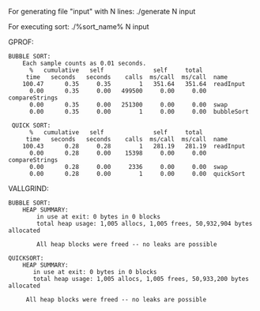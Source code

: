For generating file "input" with N lines:
./generate N input

For executing sort:
./%sort_name% N input

GPROF:

	BUBBLE SORT:
		Each sample counts as 0.01 seconds.
		  %   cumulative   self              self     total           
		 time   seconds   seconds    calls  ms/call  ms/call  name    
		100.47      0.35     0.35        1   351.64   351.64  readInput
		  0.00      0.35     0.00   499500     0.00     0.00  compareStrings
		  0.00      0.35     0.00   251300     0.00     0.00  swap
		  0.00      0.35     0.00        1     0.00     0.00  bubbleSort

	 QUICK SORT:
		  %   cumulative   self              self     total           
		 time   seconds   seconds    calls  ms/call  ms/call  name    
		100.43      0.28     0.28        1   281.19   281.19  readInput
		  0.00      0.28     0.00    15398     0.00     0.00  compareStrings
		  0.00      0.28     0.00     2336     0.00     0.00  swap
		  0.00      0.28     0.00        1     0.00     0.00  quickSort

VALLGRIND:

	BUBBLE SORT:
		HEAP SUMMARY:
	    	in use at exit: 0 bytes in 0 blocks
	    	total heap usage: 1,005 allocs, 1,005 frees, 50,932,904 bytes allocated

	    	All heap blocks were freed -- no leaks are possible

	QUICKSORT:
		HEAP SUMMARY:
		   in use at exit: 0 bytes in 0 blocks
		   total heap usage: 1,005 allocs, 1,005 frees, 50,933,200 bytes allocated
		 
		 All heap blocks were freed -- no leaks are possible


